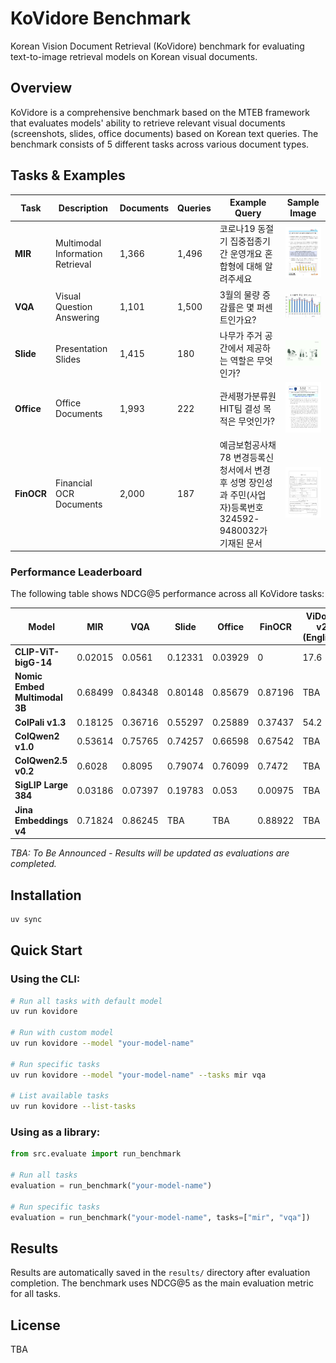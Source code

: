 # KoVidore Benchmark

Korean Vision Document Retrieval (KoVidore) benchmark for evaluating text-to-image retrieval models on Korean visual documents.

## Overview

KoVidore is a comprehensive benchmark based on the MTEB framework that evaluates models' ability to retrieve relevant visual documents (screenshots, slides, office documents) based on Korean text queries. The benchmark consists of 5 different tasks across various document types.

## Tasks & Examples

| Task | Description | Documents | Queries | Example Query | Sample Image |
|------|-------------|-----------|---------|---------------|--------------|
| **MIR** | Multimodal Information Retrieval | 1,366 | 1,496 | 코로나19 동절기 집중접종기간 운영개요 혼합형에 대해 알려주세요 | <img src="assets/examples/mir_sample.jpg" width="200" alt="MIR"> |
| **VQA** | Visual Question Answering | 1,101 | 1,500 | 3월의 물량 증감률은 몇 퍼센트인가요? | <img src="assets/examples/vqa_sample.png" width="200" alt="VQA"> |
| **Slide** | Presentation Slides | 1,415 | 180 | 나무가 주거 공간에서 제공하는 역할은 무엇인가? | <img src="assets/examples/slide_sample.jpg" width="200" alt="Slide"> |
| **Office** | Office Documents | 1,993 | 222 | 관세평가분류원 HIT팀 결성 목적은 무엇인가? | <img src="assets/examples/office_sample.jpg" width="200" alt="Office"> |
| **FinOCR** | Financial OCR Documents | 2,000 | 187 | 예금보험공사채 78 변경등록신청서에서 변경후 성명 장인성과 주민(사업자)등록번호 324592-9480032가 기재된 문서 | <img src="assets/examples/finocr_sample.png" width="200" alt="FinOCR"> |


### Performance Leaderboard

The following table shows NDCG@5 performance across all KoVidore tasks:

| Model | MIR | VQA | Slide | Office | FinOCR | ViDoRe v2 (English) |
|-------|-----|-----|-------|--------|--------|--------|
| **CLIP-ViT-bigG-14** | 0.02015 | 0.0561 | 0.12331 | 0.03929 | 0 | 17.6 |
| **Nomic Embed Multimodal 3B** | 0.68499 | 0.84348 | 0.80148 | 0.85679 | 0.87196 | TBA |
| **ColPali v1.3** | 0.18125 | 0.36716 | 0.55297 | 0.25889 | 0.37437 | 54.2 |
| **ColQwen2 v1.0** | 0.53614 | 0.75765 | 0.74257 | 0.66598 | 0.67542 | TBA |
| **ColQwen2.5 v0.2** | 0.6028 | 0.8095 | 0.79074 | 0.76099 | 0.7472 | TBA |
| **SigLIP Large 384** | 0.03186 | 0.07397 | 0.19783 | 0.053 | 0.00975 | TBA |
| **Jina Embeddings v4** | 0.71824 | 0.86245 | TBA | TBA | 0.88922 | TBA |

*TBA: To Be Announced - Results will be updated as evaluations are completed.*

## Installation

```bash
uv sync
```

## Quick Start

### Using the CLI:

```bash
# Run all tasks with default model
uv run kovidore

# Run with custom model
uv run kovidore --model "your-model-name"

# Run specific tasks
uv run kovidore --model "your-model-name" --tasks mir vqa

# List available tasks
uv run kovidore --list-tasks
```

### Using as a library:

```python
from src.evaluate import run_benchmark

# Run all tasks
evaluation = run_benchmark("your-model-name")

# Run specific tasks
evaluation = run_benchmark("your-model-name", tasks=["mir", "vqa"])
```

## Results

Results are automatically saved in the `results/` directory after evaluation completion. The benchmark uses NDCG@5 as the main evaluation metric for all tasks.

## License

TBA
